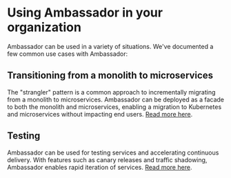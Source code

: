 # Using Ambassador in your organization

Ambassador can be used in a variety of situations. We've documented a few common use cases with Ambassador:

## Transitioning from a monolith to microservices

The "strangler" pattern is a common approach to incrementally migrating from a monolith to microservices. Ambassador can be deployed as a facade to both the monolith and microservices, enabling a migration to Kubernetes and microservices without impacting end users. [Read more here](https://blog.getambassador.io/using-api-gateways-to-facilitate-your-transition-from-monolith-to-microservices-5e630da24717).

## Testing

Ambassador can be used for testing services and accelerating continuous delivery. With features such as canary releases and traffic shadowing, Ambassador enables rapid iteration of services. [Read more here](https://blog.getambassador.io/next-level-testing-with-an-api-gateway-and-continuous-delivery-9cbb9c4564b5).
